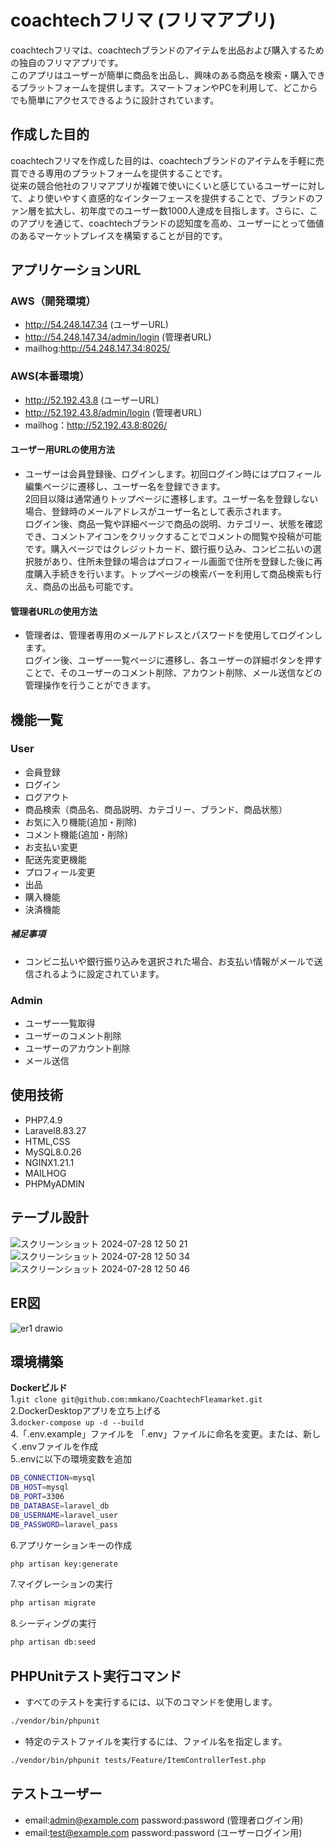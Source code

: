 # coachtechフリマ (フリマアプリ)
coachtechフリマは、coachtechブランドのアイテムを出品および購入するための独自のフリマアプリです。<br>このアプリはユーザーが簡単に商品を出品し、興味のある商品を検索・購入できるプラットフォームを提供します。スマートフォンやPCを利用して、どこからでも簡単にアクセスできるように設計されています。


## 作成した目的  
coachtechフリマを作成した目的は、coachtechブランドのアイテムを手軽に売買できる専用のプラットフォームを提供することです。<br>従来の競合他社のフリマアプリが複雑で使いにくいと感じているユーザーに対して、より使いやすく直感的なインターフェースを提供することで、ブランドのファン層を拡大し、初年度でのユーザー数1000人達成を目指します。さらに、このアプリを通じて、coachtechブランドの認知度を高め、ユーザーにとって価値のあるマーケットプレイスを構築することが目的です。


## アプリケーションURL    

### AWS（開発環境）  
* http://54.248.147.34 (ユーザーURL)
* http://54.248.147.34/admin/login (管理者URL)
* mailhog:http://54.248.147.34:8025/  

### AWS(本番環境）  
* http://52.192.43.8 (ユーザーURL)
* http://52.192.43.8/admin/login (管理者URL)
* mailhog：http://52.192.43.8:8026/

#### ユーザー用URLの使用方法
* ユーザーは会員登録後、ログインします。初回ログイン時にはプロフィール編集ページに遷移し、ユーザー名を登録できます。<br>2回目以降は通常通りトップページに遷移します。ユーザー名を登録しない場合、登録時のメールアドレスがユーザー名として表示されます。<br>ログイン後、商品一覧や詳細ページで商品の説明、カテゴリー、状態を確認でき、コメントアイコンをクリックすることでコメントの閲覧や投稿が可能です。購入ページではクレジットカード、銀行振り込み、コンビニ払いの選択肢があり、住所未登録の場合はプロフィール画面で住所を登録した後に再度購入手続きを行います。トップページの検索バーを利用して商品検索も行え、商品の出品も可能です。

#### 管理者URLの使用方法
* 管理者は、管理者専用のメールアドレスとパスワードを使用してログインします。<br>ログイン後、ユーザー一覧ページに遷移し、各ユーザーの詳細ボタンを押すことで、そのユーザーのコメント削除、アカウント削除、メール送信などの管理操作を行うことができます。

## 機能一覧

### User
* 会員登録
* ログイン
* ログアウト
* 商品検索（商品名、商品説明、カテゴリー、ブランド、商品状態）
* お気に入り機能(追加・削除)
* コメント機能(追加・削除)
* お支払い変更
* 配送先変更機能
* プロフィール変更
* 出品
* 購入機能
* 決済機能
  
##### 補足事項
* コンビニ払いや銀行振り込みを選択された場合、お支払い情報がメールで送信されるように設定されています。


### Admin
* ユーザー一覧取得
* ユーザーのコメント削除
* ユーザーのアカウント削除
* メール送信

	
## 使用技術
* PHP7.4.9
* Laravel8.83.27 
* HTML,CSS  
* MySQL8.0.26    
* NGINX1.21.1  
* MAILHOG  
* PHPMyADMIN  


## テーブル設計  
![スクリーンショット 2024-07-28 12 50 21](https://github.com/user-attachments/assets/1c4ba400-f630-4b08-800c-2b98b1bde866)
![スクリーンショット 2024-07-28 12 50 34](https://github.com/user-attachments/assets/eadc9e9c-a098-4964-a868-dfd8d66a76a0)
![スクリーンショット 2024-07-28 12 50 46](https://github.com/user-attachments/assets/fb3813c5-a39e-47d2-869c-2571718e98fe)


## ER図  
![er1 drawio](https://github.com/user-attachments/assets/d4af6ab2-9e8d-4196-991b-6dcaca23b030)


## 環境構築  

**Dockerビルド**  
1.`git clone git@github.com:mmkano/CoachtechFleamarket.git`  
2.DockerDesktopアプリを立ち上げる  
3.`docker-compose up -d --build`    
4.「.env.example」ファイルを 「.env」ファイルに命名を変更。または、新しく.envファイルを作成  
5..envに以下の環境変数を追加  
 ```bash
DB_CONNECTION=mysql      
DB_HOST=mysql    
DB_PORT=3306
DB_DATABASE=laravel_db  
DB_USERNAME=laravel_user   
DB_PASSWORD=laravel_pass
```    
6.アプリケーションキーの作成  
``` bash 
php artisan key:generate
```   
7.マイグレーションの実行  
```bash
php artisan migrate
```  
8.シーディングの実行 
``` bash
php artisan db:seed 
```     

## PHPUnitテスト実行コマンド
* すべてのテストを実行するには、以下のコマンドを使用します。<br>
``` bash
./vendor/bin/phpunit
```
* 特定のテストファイルを実行するには、ファイル名を指定します。<br>
``` bash
./vendor/bin/phpunit tests/Feature/ItemControllerTest.php
```


## テストユーザー
* email:admin@example.com  password:password (管理者ログイン用)
* email:test@example.com password:password (ユーザーログイン用)


